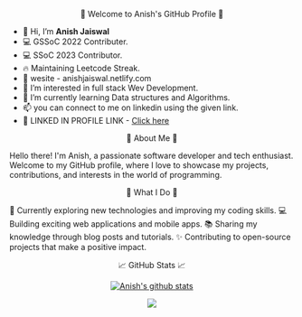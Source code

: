 <p align="center">👋 Welcome to Anish's GitHub Profile 👋</p>

- 👋 Hi, I’m **Anish Jaiswal**
- 💻 GSSoC 2022 Contributer.
- 💻 SSoC 2023 Contributor.
- 🔥 Maintaining Leetcode Streak.
- 🧩 wesite - anishjaiswal.netlify.com
- 👀 I’m interested in full stack Wev Development.
- 🌱 I’m currently learning Data structures and Algorithms.
- 📫 you can connect to me on linkedin using the given link.
- 🔗 LINKED IN PROFILE LINK - <a href="https://www.linkedin.com/in/anish-jaiswal"> Click here </a>
  
</p>
<p align="center">🚀 About Me 🚀</p>

Hello there! I'm Anish, a passionate software developer and tech enthusiast. Welcome to my GitHub profile, where I love to showcase my projects, contributions, and interests in the world of programming.

<p align="center">💼 What I Do 💼</p>

🌱 Currently exploring new technologies and improving my coding skills.
💻 Building exciting web applications and mobile apps.
📚 Sharing my knowledge through blog posts and tutorials.
✨ Contributing to open-source projects that make a positive impact.

<p align="center">📈 GitHub Stats 📈</p>

<p align="center">
<a href="https://github.com/anish2210/github-readme-stats"><img align="center" src="https://github-readme-stats.vercel.app/api?username=anish2210&show_icons=true&include_all_commits=true&theme=radical" alt="Anish's github stats" /></a>
</p>
<p align="center">
<a href="https://github.com/anish2210/github-readme-stats"><img align="center" src="https://github-readme-stats.vercel.app/api/top-langs/?username=anish2210&layout=compact&theme=radical" /></a>
</p>
